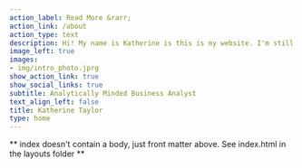 ```yaml
---
action_label: Read More &rarr;
action_link: /about
action_type: text
description: Hi! My name is Katherine is this is my website. I'm still getting the hang of things, but expect to see blog posts and projects in the future :)
image_left: true
images:
- img/intro_photo.jprg
show_action_link: true
show_social_links: true
subtitle: Analytically Minded Business Analyst
text_align_left: false
title: Katherine Taylor
type: home
---
```


** index doesn't contain a body, just front matter above.
See index.html in the layouts folder **
